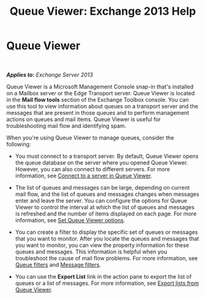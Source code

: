 ﻿---
title: 'Queue Viewer: Exchange 2013 Help'
TOCTitle: Queue Viewer
ms:assetid: db892f88-5c13-4607-a38c-8845b35ab8b2
ms:mtpsurl: https://technet.microsoft.com/en-us/library/Bb124789(v=EXCHG.150)
ms:contentKeyID: 49286852
ms.date: 06/02/2016
mtps_version: v=EXCHG.150
---

# Queue Viewer

 

_**Applies to:** Exchange Server 2013_


Queue Viewer is a Microsoft Management Console snap-in that's installed on a Mailbox server or the Edge Transport server. Queue Viewer is located in the **Mail flow tools** section of the Exchange Toolbox console. You can use this tool to view information about queues on a transport server and the messages that are present in those queues and to perform management actions on queues and mail items. Queue Viewer is useful for troubleshooting mail flow and identifying spam.

When you're using Queue Viewer to manage queues, consider the following:

  - You must connect to a transport server. By default, Queue Viewer opens the queue database on the server where you opened Queue Viewer. However, you can also connect to different servers. For more information, see [Connect to a server in Queue Viewer](connect-to-a-server-in-queue-viewer-exchange-2013-help.md).

  - The list of queues and messages can be large, depending on current mail flow, and the list of queues and messages changes when messages enter and leave the server. You can configure the options for Queue Viewer to control the interval at which the list of queues and messages is refreshed and the number of items displayed on each page. For more information, see [Set Queue Viewer options](set-queue-viewer-options-exchange-2013-help.md).

  - You can create a filter to display the specific set of queues or messages that you want to monitor. After you locate the queues and messages that you want to monitor, you can view the property information for these queues and messages. This information is helpful when you troubleshoot the cause of mail flow problems. For more information, see [Queue filters](queue-filters-exchange-2013-help.md) and [Message filters](message-filters-exchange-2013-help.md).

  - You can use the **Export List** link in the action pane to export the list of queues or a list of messages. For more information, see [Export lists from Queue Viewer](export-lists-from-queue-viewer-exchange-2013-help.md).

